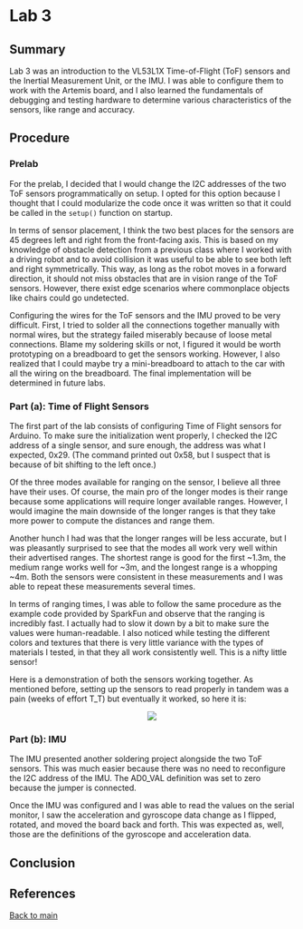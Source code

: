 # Lab 3

## Summary

Lab 3 was an introduction to the VL53L1X Time-of-Flight (ToF) sensors and the Inertial Measurement Unit, or the IMU. I was able to configure them to work with the Artemis board, and I also learned the fundamentals of debugging and testing hardware to determine various characteristics of the sensors, like range and accuracy.

## Procedure

### Prelab

For the prelab, I decided that I would change the I2C addresses of the two ToF sensors programmatically on setup. I opted for this option because I thought that I could modularize the code once it was written so that it could be called in the `setup()` function on startup.

In terms of sensor placement, I think the two best places for the sensors are 45 degrees left and right from the front-facing axis. This is based on my knowledge of obstacle detection from a previous class where I worked with a driving robot and to avoid collision it was useful to be able to see both left and right symmetrically. This way, as long as the robot moves in a forward direction, it should not miss obstacles that are in vision range of the ToF sensors. However, there exist edge scenarios where commonplace objects like chairs could go undetected.

Configuring the wires for the ToF sensors and the IMU proved to be very difficult. First, I tried to solder all the connections together manually with normal wires, but the strategy failed miserably because of loose metal connections. Blame my soldering skills or not, I figured it would be worth prototyping on a breadboard to get the sensors working. However, I also realized that I could maybe try a mini-breadboard to attach to the car with all the wiring on the breadboard. The final implementation will be determined in future labs.

### Part (a): Time of Flight Sensors

The first part of the lab consists of configuring Time of Flight sensors for Arduino. To make sure the initialization went properly, I checked the I2C address of a single sensor, and sure enough, the address was what I expected, 0x29. (The command printed out 0x58, but I suspect that is because of bit shifting to the left once.)

Of the three modes available for ranging on the sensor, I believe all three have their uses. Of course, the main pro of the longer modes is their range because some applications will require longer available ranges. However, I would imagine the main downside of the longer ranges is that they take more power to compute the distances and range them.

Another hunch I had was that the longer ranges will be less accurate, but I was pleasantly surprised to see that the modes all work very well within their advertised ranges. The shortest range is good for the first ~1.3m, the medium range works well for ~3m, and the longest range is a whopping ~4m. Both the sensors were consistent in these measurements and I was able to repeat these measurements several times.

In terms of ranging times, I was able to follow the same procedure as the example code provided by SparkFun and observe that the ranging is incredibly fast. I actually had to slow it down by a bit to make sure the values were human-readable. I also noticed while testing the different colors and textures that there is very little variance with the types of materials I tested, in that they all work consistently well. This is a nifty little sensor!

Here is a demonstration of both the sensors working together. As mentioned before, setting up the sensors to read properly in tandem was a pain (weeks of effort T_T) but eventually it worked, so here it is:

<p align="center">
  <img src="images/tof.gif" />
</p>

### Part (b): IMU

The IMU presented another soldering project alongside the two ToF sensors. This was much easier because there was no need to reconfigure the I2C address of the IMU. The AD0_VAL definition was set to zero because the jumper is connected.

Once the IMU was configured and I was able to read the values on the serial monitor, I saw the acceleration and gyroscope data change as I flipped, rotated, and moved the board back and forth. This was expected as, well, those are the definitions of the gyroscope and acceleration data.

## Conclusion

## References

[Back to main](../index.md)
